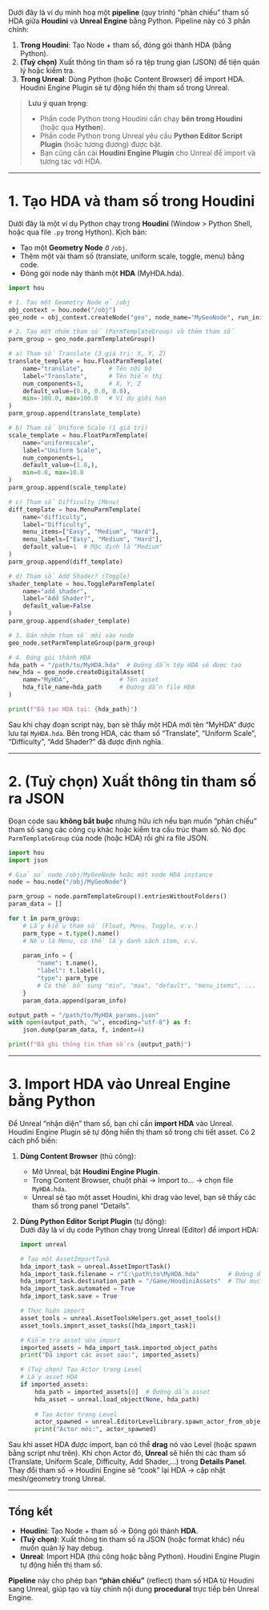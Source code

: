 Dưới đây là ví dụ minh hoạ một **pipeline** (quy trình) “phản chiếu” tham số HDA giữa **Houdini** và **Unreal Engine** bằng Python. Pipeline này có 3 phần chính:

1. **Trong Houdini**: Tạo Node + tham số, đóng gói thành HDA (bằng Python).  
2. **(Tuỳ chọn)** Xuất thông tin tham số ra tệp trung gian (JSON) để tiện quản lý hoặc kiểm tra.  
3. **Trong Unreal**: Dùng Python (hoặc Content Browser) để import HDA. Houdini Engine Plugin sẽ tự động hiển thị tham số trong Unreal.

> **Lưu ý quan trọng**:  
> - Phần code Python trong Houdini cần chạy **bên trong Houdini** (hoặc qua **Hython**).  
> - Phần code Python trong Unreal yêu cầu **Python Editor Script Plugin** (hoặc tương đương) được bật.  
> - Bạn cũng cần cài **Houdini Engine Plugin** cho Unreal để import và tương tác với HDA.

---

# 1. Tạo HDA và tham số trong Houdini

Dưới đây là một ví dụ Python chạy trong **Houdini** (Window > Python Shell, hoặc qua file `.py` trong Hython). Kịch bản:

- Tạo một **Geometry Node** ở `/obj`.  
- Thêm một vài tham số (translate, uniform scale, toggle, menu) bằng code.  
- Đóng gói node này thành một **HDA** (MyHDA.hda).

```python
import hou

# 1. Tạo một Geometry Node ở /obj
obj_context = hou.node("/obj")
geo_node = obj_context.createNode("geo", node_name="MyGeoNode", run_init_scripts=False)

# 2. Tạo một nhóm tham số (ParmTemplateGroup) và thêm tham số
parm_group = geo_node.parmTemplateGroup()

# a) Tham số Translate (3 giá trị: X, Y, Z)
translate_template = hou.FloatParmTemplate(
    name="translate",       # Tên nội bộ
    label="Translate",      # Tên hiển thị
    num_components=3,       # X, Y, Z
    default_value=(0.0, 0.0, 0.0),
    min=-100.0, max=100.0   # Ví dụ giới hạn
)
parm_group.append(translate_template)

# b) Tham số Uniform Scale (1 giá trị)
scale_template = hou.FloatParmTemplate(
    name="uniformscale",
    label="Uniform Scale",
    num_components=1,
    default_value=(1.0,),
    min=0.0, max=10.0
)
parm_group.append(scale_template)

# c) Tham số Difficulty (Menu)
diff_template = hou.MenuParmTemplate(
    name="difficulty",
    label="Difficulty",
    menu_items=["Easy", "Medium", "Hard"],
    menu_labels=["Easy", "Medium", "Hard"],
    default_value=1  # Mặc định là "Medium"
)
parm_group.append(diff_template)

# d) Tham số Add Shader? (Toggle)
shader_template = hou.ToggleParmTemplate(
    name="add_shader",
    label="Add Shader?",
    default_value=False
)
parm_group.append(shader_template)

# 3. Gán nhóm tham số mới vào node
geo_node.setParmTemplateGroup(parm_group)

# 4. Đóng gói thành HDA
hda_path = "/path/to/MyHDA.hda"  # Đường dẫn tệp HDA sẽ được tạo
new_hda = geo_node.createDigitalAsset(
    name="MyHDA",              # Tên asset
    hda_file_name=hda_path     # Đường dẫn file HDA
)

print(f"Đã tạo HDA tại: {hda_path}")
```

Sau khi chạy đoạn script này, bạn sẽ thấy một HDA mới tên “MyHDA” được lưu tại `MyHDA.hda`. Bên trong HDA, các tham số “Translate”, “Uniform Scale”, “Difficulty”, “Add Shader?” đã được định nghĩa.

---

# 2. (Tuỳ chọn) Xuất thông tin tham số ra JSON

Đoạn code sau **không bắt buộc** nhưng hữu ích nếu bạn muốn “phản chiếu” tham số sang các công cụ khác hoặc kiểm tra cấu trúc tham số. Nó đọc `ParmTemplateGroup` của node (hoặc HDA) rồi ghi ra file JSON.

```python
import hou
import json

# Giả sử node /obj/MyGeoNode hoặc một node HDA instance
node = hou.node("/obj/MyGeoNode")

parm_group = node.parmTemplateGroup().entriesWithoutFolders()
param_data = []

for t in parm_group:
    # Lấy kiểu tham số (Float, Menu, Toggle, v.v.)
    parm_type = t.type().name()
    # Nếu là Menu, có thể lấy danh sách item, v.v.
    
    param_info = {
        "name": t.name(),
        "label": t.label(),
        "type": parm_type
        # Có thể bổ sung "min", "max", "default", "menu_items", ...
    }
    param_data.append(param_info)

output_path = "/path/to/MyHDA_params.json"
with open(output_path, "w", encoding="utf-8") as f:
    json.dump(param_data, f, indent=4)

print(f"Đã ghi thông tin tham số ra {output_path}")
```

---

# 3. Import HDA vào Unreal Engine bằng Python

Để Unreal “nhận diện” tham số, bạn chỉ cần **import HDA** vào Unreal. Houdini Engine Plugin sẽ tự động hiển thị tham số trong chi tiết asset. Có 2 cách phổ biến:

1. **Dùng Content Browser** (thủ công):  
   - Mở Unreal, bật **Houdini Engine Plugin**.  
   - Trong Content Browser, chuột phải → Import to… → chọn file `MyHDA.hda`.  
   - Unreal sẽ tạo một asset Houdini, khi drag vào level, bạn sẽ thấy các tham số trong panel “Details”.

2. **Dùng Python Editor Script Plugin** (tự động):  
   Dưới đây là ví dụ code Python chạy trong Unreal (Editor) để import HDA:

   ```python
   import unreal

   # Tạo một AssetImportTask
   hda_import_task = unreal.AssetImportTask()
   hda_import_task.filename = r"C:\path\to\MyHDA.hda"        # Đường dẫn HDA
   hda_import_task.destination_path = "/Game/HoudiniAssets"  # Thư mục trong Content Browser
   hda_import_task.automated = True
   hda_import_task.save = True

   # Thực hiện import
   asset_tools = unreal.AssetToolsHelpers.get_asset_tools()
   asset_tools.import_asset_tasks([hda_import_task])

   # Kiểm tra asset vừa import
   imported_assets = hda_import_task.imported_object_paths
   print("Đã import các asset sau:", imported_assets)

   # (Tuỳ chọn) Tạo Actor trong Level
   # Lấy asset HDA
   if imported_assets:
       hda_path = imported_assets[0]  # Đường dẫn asset
       hda_asset = unreal.load_object(None, hda_path)
       
       # Tạo Actor trong Level
       actor_spawned = unreal.EditorLevelLibrary.spawn_actor_from_object(hda_asset, unreal.Vector(0,0,0))
       print("Actor mới:", actor_spawned)
   ```

Sau khi asset HDA được import, bạn có thể **drag** nó vào Level (hoặc spawn bằng script như trên). Khi chọn Actor đó, **Unreal** sẽ hiển thị các tham số (Translate, Uniform Scale, Difficulty, Add Shader,…) trong **Details Panel**. Thay đổi tham số → Houdini Engine sẽ “cook” lại HDA → cập nhật mesh/geometry trong Unreal.

---

## Tổng kết

- **Houdini**: Tạo Node + tham số → Đóng gói thành **HDA**.  
- **(Tuỳ chọn)**: Xuất thông tin tham số ra JSON (hoặc format khác) nếu muốn quản lý hay debug.  
- **Unreal**: Import HDA (thủ công hoặc bằng Python). Houdini Engine Plugin tự động hiển thị tham số.  

**Pipeline** này cho phép bạn **“phản chiếu”** (reflect) tham số HDA từ Houdini sang Unreal, giúp tạo và tùy chỉnh nội dung **procedural** trực tiếp bên Unreal Engine.  
